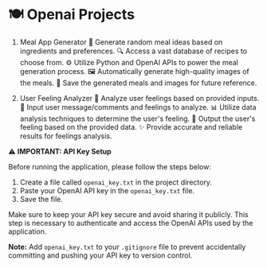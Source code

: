 # 🍽 Openai Projects



1. Meal App Generator
   :rocket: Generate random meal ideas based on ingredients and preferences.
   :mag: Access a vast database of recipes to choose from.
   :gear: Utilize Python and OpenAI APIs to power the meal generation process.
   :framed_picture: Automatically generate high-quality images of the meals.
   :floppy_disk: Save the generated meals and images for future reference.

2. User Feeling Analyzer
   :mag_right: Analyze user feelings based on provided inputs.
   :speech_balloon: Input user message/comments and feelings to analyze.
   :bar_chart: Utilize data analysis techniques to determine the user's feeling.
   :thought_balloon: Output the user's feeling based on the provided data.
   :sparkles: Provide accurate and reliable results for feelings analysis.




⚠️ **IMPORTANT: API Key Setup**

Before running the application, please follow the steps below:

1. Create a file called `openai_key.txt` in the project directory.
2. Paste your OpenAI API key in the `openai_key.txt` file.
3. Save the file.

Make sure to keep your API key secure and avoid sharing it publicly. This step is necessary to authenticate and access the OpenAI APIs used by the application.

**Note:** Add `openai_key.txt` to your `.gitignore` file to prevent accidentally committing and pushing your API key to version control.

